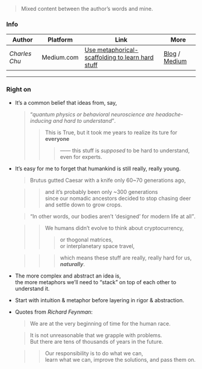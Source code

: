 > Mixed content between the author’s words and mine.

### Info 
| Author | Platform | Link | More | 
| --- | --- | --- | --- | 
| *Charles Chu* | Medium.com | [Use metaphorical-scaffolding to learn hard stuff](https://medium.com/the-polymath-project/use-metaphorical-scaffolding-to-learn-hard-stuff-850b5225a0f0) |  [Blog](https://thepolymathproject.com/blog/) / [Medium](https://medium.com/@mmeditations) |

-----------------

### Right on

- It’s a common belief that ideas from, say, 
    > <q>*quantum physics or behavioral neuroscience are headache-inducing and hard to understand*</q>. 
    >> This is True, but it took me years to realize its ture for **everyone** 
    >>> —— this stuff is *supposed* to be hard to understand, even for experts.
    
- It’s easy for me to forget that humankind is still really, really young. 
    > Brutus gutted Caesar with a knife only 60\~70 generations ago,
    
    >> and it’s probably been only \~300 generations <br>since our nomadic ancestors decided to stop chasing deer and settle down to grow crops.
    
    > <q>In other words, our bodies aren’t <q>designed</q> for modern life at all</q>.
    
    >> We humans didn’t evolve to think about cryptocurrency, 
    >>> or thogonal matrices, <br>or interplanetary space travel, 
    
    >>> which means these stuff are really, really hard for us, ***naturally***.
    
- The more complex and abstract an idea is, <br>the more metaphors we’ll need to <q>stack</q> on top of each other to understand it. 
    
- Start with intuition & metaphor before layering in rigor & abstraction.

- Quotes from *Richard Feynman*:
    > We are at the very beginning of time for the human race.
    
    > It is not unreasonable that we grapple with problems. <br>But there are tens of thousands of years in the future. 
    
    >> Our responsibility is to do what we can,<br>learn what we can, improve the solutions, and pass them on.

